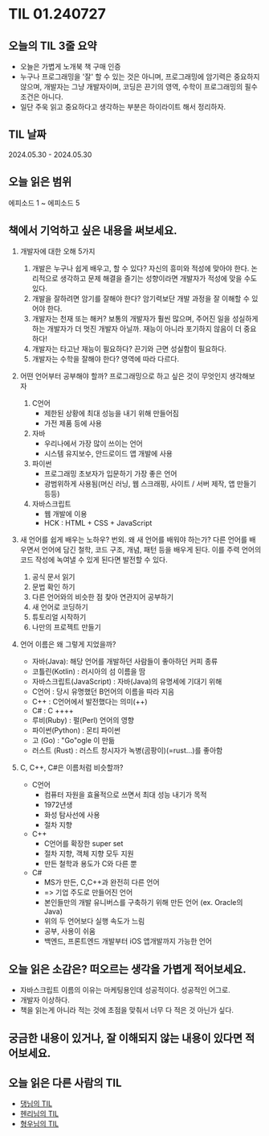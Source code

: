 # TIL 01.240727

## 오늘의 TIL 3줄 요약

- 오늘은 가볍게 노개북 책 구매 인증
- 누구나 프로그래밍을 '잘' 할 수 있는 것은 아니며, 프로그래밍에 암기력은 중요하지 않으며, 개발자는 그냥 개발자이며, 코딩은 끈기의 영역, 수학이 프로그래밍의 필수 조건은 아니다.
- 일단 주욱 읽고 중요하다고 생각하는 부분은 하이라이트 해서 정리하자.

## TIL 날짜

2024.05.30 - 2024.05.30

## 오늘 읽은 범위

에피소드 1 ~ 에피소드 5

## 책에서 기억하고 싶은 내용을 써보세요.

1.  개발자에 대한 오해 5가지

    1. 개발은 누구나 쉽게 배우고, 할 수 있다? 자신의 흥미와 적성에 맞아야 한다. 논리적으로 생각하고 문제 해결을 즐기는 성향이라면 개발자가 적성에 맞을 수도 있다.
    2. 개발을 잘하려면 암기를 잘해야 한다? 암기력보단 개발 과정을 잘 이해할 수 있어야 한다.
    3. 개발자는 천재 또는 해커? 보통의 개발자가 훨씬 많으며, 주어진 일을 성실하게 하는 개발자가 더 멋진 개발자 아닐까. 재능이 아니라 포기하지 않음이 더 중요하다!
    4. 개발자는 타고난 재능이 필요하다? 끈기와 근면 성실함이 필요하다.
    5. 개발자는 수학을 잘해야 한다? 영역에 따라 다르다.

2.  어떤 언어부터 공부해야 할까?
    프로그래밍으로 하고 싶은 것이 무엇인지 생각해보자

    1. C언어
       - 제한된 상황에 최대 성능을 내기 위해 만들어짐
       - 가전 제품 등에 사용
    2. 자바
       - 우리나에서 가장 많이 쓰이는 언어
       - 시스템 유지보수, 안드로이드 앱 개발에 사용
    3. 파이썬
       - 프로그래밍 초보자가 입문하기 가장 좋은 언어
       - 광범위하게 사용됨(머신 러닝, 웹 스크래핑, 사이트 / 서버 제작, 앱 만들기 등등)
    4. 자바스크립트
       - 웹 개발에 이용
       - HCK : HTML + CSS + JavaScript

3.  새 언어를 쉽게 배우는 노하우?
    번외. 왜 새 언어를 배워야 하는가?
    다른 언어를 배우면서 언어에 담긴 철학, 코드 구조, 개념, 패턴 등을 배우게 된다. 이를 주력 언어의 코드 작성에 녹여낼 수 있게 된다면 발전할 수 있다.

    1. 공식 문서 읽기
    2. 문법 확인 하기
    3. 다른 언어와의 비슷한 점 찾아 연관지어 공부하기
    4. 새 언어로 코딩하기
    5. 튜토리얼 시작하기
    6. 나만의 프로젝트 만들기

4.  언어 이름은 왜 그렇게 지었을까?

    - 자바(Java): 해당 언어를 개발하던 사람들이 좋아하던 커피 종류
    - 코틀린(Kotlin) : 러시아의 섬 이름을 땀
    - 자바스크립트(JavaScript) : 자바(Java)의 유명세에 기대기 위해
    - C언어 : 당시 유명했던 B언어의 이름을 따라 지음
    - C++ : C언어에서 발전했다는 의미(++)
    - C# : C ++++
    - 루비(Ruby) : 펄(Perl) 언어의 영향
    - 파이썬(Python) : 몬티 파이썬
    - 고 (Go) : "Go"ogle 이 만듦
    - 러스트 (Rust) : 러스트 창시자가 녹병(곰팡이)(=rust...)를 좋아함

5.  C, C++, C#은 이름처럼 비슷할까?
    - C언어
      - 컴퓨터 자원을 효율적으로 쓰면서 최대 성능 내기가 목적
      - 1972년생
      - 화성 탐사선에 사용
      - 절차 지향
    - C++
      - C언어를 확장한 super set
      - 절차 지향, 객체 지향 모두 지원
      - 만든 철학과 용도가 C와 다른 뿐
    - C#
      - MS가 만든, C,C++과 완전히 다른 언어
      - => 기업 주도로 만들어진 언어
      - 본인들만의 개발 유니버스를 구축하기 위해 만든 언어 (ex. Oracle의 Java)
      - 위의 두 언어보다 실행 속도가 느림
      - 공부, 사용이 쉬움
      - 백엔드, 프론트엔드 개발부터 iOS 앱개발까지 가능한 언어

## 오늘 읽은 소감은? 떠오르는 생각을 가볍게 적어보세요.

- 자바스크립트 이름의 이유는 마케팅용인데 성공적이다. 성공적인 어그로.
- 개발자 이상하다.
- 책을 읽는게 아니라 적는 것에 초점을 맞춰서 너무 다 적은 것 아닌가 싶다.

## 궁금한 내용이 있거나, 잘 이해되지 않는 내용이 있다면 적어보세요.

## 오늘 읽은 다른 사람의 TIL

- [댕님의 TIL](https://github.com/looks32/IT-5min-trivia-main/blob/main/TIL/TIL-02-240727.txt)
- [헨리님의 TIL](https://velog.io/@henry/IT-5분-잡학사전-Day2)
- [형우님의 TIL](https://github.com/ha-il/IT-5min-trivia/blob/master/TIL-01-240727.md)

